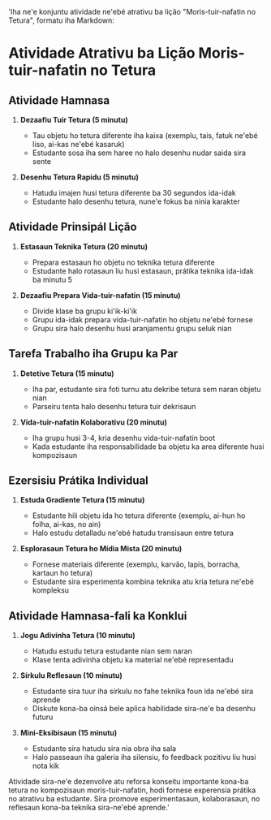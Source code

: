 'Iha ne'e konjuntu atividade ne'ebé atrativu ba lição "Moris-tuir-nafatin no Tetura", formatu iha Markdown:

# Atividade Atrativu ba Lição Moris-tuir-nafatin no Tetura

## Atividade Hamnasa

1. **Dezaafiu Tuir Tetura (5 minutu)**
   - Tau objetu ho tetura diferente iha kaixa (exemplu, tais, fatuk ne'ebé liso, ai-kas ne'ebé kasaruk)
   - Estudante sosa iha sem haree no halo desenhu nudar saida sira sente

2. **Desenhu Tetura Rapidu (5 minutu)**
   - Hatudu imajen husi tetura diferente ba 30 segundos ida-idak
   - Estudante halo desenhu tetura, nune'e fokus ba ninia karakter

## Atividade Prinsipál Lição

1. **Estasaun Teknika Tetura (20 minutu)**
   - Prepara estasaun ho objetu no teknika tetura diferente
   - Estudante halo rotasaun liu husi estasaun, prátika teknika ida-idak ba minutu 5

2. **Dezaafiu Prepara Vida-tuir-nafatin (15 minutu)**
   - Divide klase ba grupu ki'ik-ki'ik
   - Grupu ida-idak prepara vida-tuir-nafatin ho objetu ne'ebé fornese
   - Grupu sira halo desenhu husi aranjamentu grupu seluk nian

## Tarefa Trabalho iha Grupu ka Par

1. **Detetive Tetura (15 minutu)**
   - Iha par, estudante sira foti turnu atu dekribe tetura sem naran objetu nian
   - Parseiru tenta halo desenhu tetura tuir dekrisaun

2. **Vida-tuir-nafatin Kolaborativu (20 minutu)**
   - Iha grupu husi 3-4, kria desenhu vida-tuir-nafatin boot
   - Kada estudante iha responsabilidade ba objetu ka area diferente husi kompozisaun

## Ezersisiu Prátika Individual

1. **Estuda Gradiente Tetura (15 minutu)**
   - Estudante hili objetu ida ho tetura diferente (exemplu, ai-hun ho folha, ai-kas, no ain)
   - Halo estudu detalladu ne'ebé hatudu transisaun entre tetura

2. **Esplorasaun Tetura ho Mídia Mista (20 minutu)**
   - Fornese materiais diferente (exemplu, karvão, lapis, borracha, kartaun ho tetura)
   - Estudante sira esperimenta kombina teknika atu kria tetura ne'ebé kompleksu

## Atividade Hamnasa-fali ka Konklui

1. **Jogu Adivinha Tetura (10 minutu)**
   - Hatudu estudu tetura estudante nian sem naran
   - Klase tenta adivinha objetu ka material ne'ebé representadu

2. **Sírkulu Reflesaun (10 minutu)**
   - Estudante sira tuur iha sírkulu no fahe teknika foun ida ne'ebé sira aprende
   - Diskute kona-ba oinsá bele aplica habilidade sira-ne'e ba desenhu futuru

3. **Mini-Eksibisaun (15 minutu)**
   - Estudante sira hatudu sira nia obra iha sala
   - Halo passeaun iha galeria iha silensiu, fo feedback pozitivu liu husi nota kik

Atividade sira-ne'e dezenvolve atu reforsa konseitu importante kona-ba tetura no kompozisaun moris-tuir-nafatin, hodi fornese experensia prátika no atrativu ba estudante. Sira promove esperimentasaun, kolaborasaun, no reflesaun kona-ba teknika sira-ne'ebé aprende.'